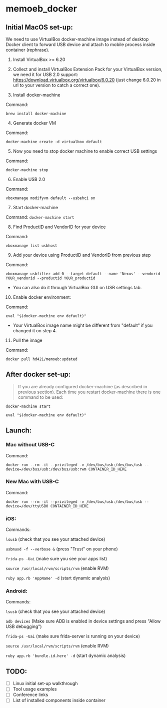 # memoeb_docker

## Initial MacOS set-up:
We need to use VirtualBox docker-machine image instead of desktop Docker client to forward USB device and attach to mobile process inside container (rephrase).

1. Install VirtualBox >= 6.20

2. Collect and install VirtualBox Extension Pack for your VirtualBox version, we need it for USB 2.0 support: https://download.virtualbox.org/virtualbox/6.0.20 (just change 6.0.20 in url to your version to catch a correct one).

3. Install docker-machine

  Command: 
  
  `brew install docker-machine`

4. Generate docker VM

  Command:
  
  `docker-machine create -d virtualbox default`

5. Now you need to stop docker machine to enable correct USB settings

  Command:
  
  `docker-machine stop`

6. Enable USB 2.0

Command:

`vboxmanage modifyvm default --usbehci on`

7. Start docker-machine

Command: `docker-machine start`

8. Find ProductID and VendorID for your device

Command:

`vboxmanage list usbhost`

9. Add your device using ProductID and VendorID from previous step

Command:

`vboxmanage usbfilter add 0 --target default --name 'Nexus' --vendorid YOUR_vendorid --productid YOUR_productid`

- You can also do it through VirtualBox GUI on USB settings tab.

10. Enable docker environment:

Command:

`eval "$(docker-machine env default)"`

- Your VirtualBox image name might be different from "default" if you changed it on step 4.

11. Pull the image

Command:

`docker pull hd421/memoeb:updated`

## After docker set-up:

> If you are already configured docker-machine (as described in previous section). Each time you restart docker-machine there is one command to be used:

`docker-machine start`

`eval "$(docker-machine env default)"`

## Launch:

### Mac without USB-C
Command:

`docker run --rm -it --privileged -v /dev/bus/usb:/dev/bus/usb --device=/dev/bus/usb:/dev/bus/usb:rwm CONTAINER_ID_HERE`

### New Mac with USB-C

Command: 

`docker run --rm -it --privileged -v /dev/bus/usb:/dev/bus/usb --device=/dev/ttyUSB0 CONTAINER_ID_HERE`

### iOS:

Commands:

`lsusb` (check that you see your attached device)

`usbmuxd -f --verbose &` (press "Trust" on your phone)

`frida-ps -Uai` (make sure you see your apps list)

`source /usr/local/rvm/scripts/rvm` (enable RVM)

`ruby app.rb 'AppName' -d` (start dynamic analysis)

### Android:

Commands:

`lsusb` (check that you see your attached device)

`adb devices` (Make sure ADB is enabled in device settings and press "Allow USB debugging")

`frida-ps -Uai` (make sure frida-server is running on your device)

`source /usr/local/rvm/scripts/rvm` (enable RVM)

`ruby app.rb 'bundle.id.here' -d` (start dynamic analysis)

## TODO:

- [ ] Linux initial set-up walkthrough
- [ ] Tool usage examples
- [ ] Conference links
- [ ] List of installed components inside container
